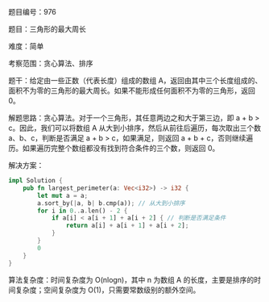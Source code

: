题目编号：976

题目：三角形的最大周长

难度：简单

考察范围：贪心算法、排序

题干：给定由一些正数（代表长度）组成的数组 A，返回由其中三个长度组成的、面积不为零的三角形的最大周长。如果不能形成任何面积不为零的三角形，返回 0。

解题思路：贪心算法。对于一个三角形，其任意两边之和大于第三边，即 a + b > c。因此，我们可以将数组 A 从大到小排序，然后从前往后遍历，每次取出三个数 a、b、c，判断是否满足 a + b > c，如果满足，则返回 a + b + c，否则继续遍历。如果遍历完整个数组都没有找到符合条件的三个数，则返回 0。

解决方案：

```rust
impl Solution {
    pub fn largest_perimeter(a: Vec<i32>) -> i32 {
        let mut a = a;
        a.sort_by(|a, b| b.cmp(a)); // 从大到小排序
        for i in 0..a.len() - 2 {
            if a[i] < a[i + 1] + a[i + 2] { // 判断是否满足条件
                return a[i] + a[i + 1] + a[i + 2];
            }
        }
        0
    }
}
```

算法复杂度：时间复杂度为 O(nlogn)，其中 n 为数组 A 的长度，主要是排序的时间复杂度；空间复杂度为 O(1)，只需要常数级别的额外空间。